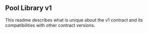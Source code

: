 ## Pool Library v1

This readme describes what is unique about the v1 contract and its compatibilities with other contract versions.
